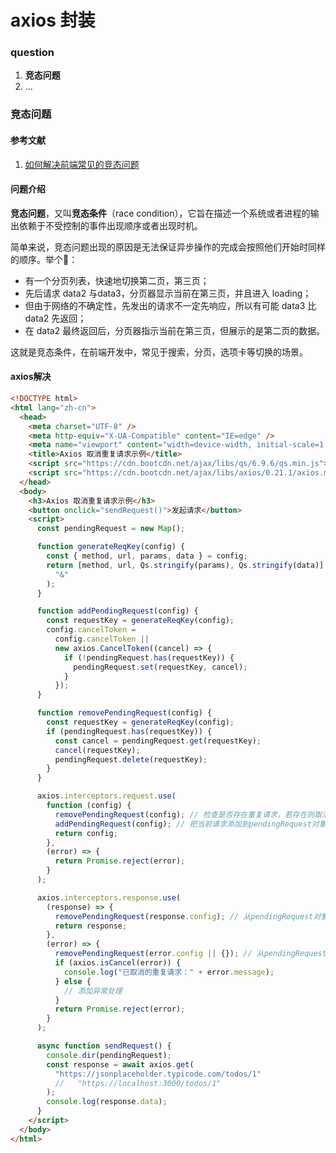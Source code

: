 # axios 封装

### question
1. **竞态问题**
2. ...

### 竞态问题
#### 参考文献
1. [如何解决前端常见的竞态问题](https://juejin.cn/post/7128205011019890695)

#### 问题介绍

**竞态问题**，又叫**竞态条件**（race condition），它旨在描述一个系统或者进程的输出依赖于不受控制的事件出现顺序或者出现时机。

简单来说，竞态问题出现的原因是无法保证异步操作的完成会按照他们开始时同样的顺序。举个🌰：

- 有一个分页列表，快速地切换第二页，第三页；
- 先后请求 data2 与data3，分页器显示当前在第三页，并且进入 loading；
- 但由于网络的不确定性，先发出的请求不一定先响应，所以有可能 data3 比 data2 先返回；
- 在 data2 最终返回后，分页器指示当前在第三页，但展示的是第二页的数据。

这就是竞态条件，在前端开发中，常见于搜索，分页，选项卡等切换的场景。

#### axios解决


```html
<!DOCTYPE html>
<html lang="zh-cn">
  <head>
    <meta charset="UTF-8" />
    <meta http-equiv="X-UA-Compatible" content="IE=edge" />
    <meta name="viewport" content="width=device-width, initial-scale=1.0" />
    <title>Axios 取消重复请求示例</title>
    <script src="https://cdn.bootcdn.net/ajax/libs/qs/6.9.6/qs.min.js"></script>
    <script src="https://cdn.bootcdn.net/ajax/libs/axios/0.21.1/axios.min.js"></script>
  </head>
  <body>
    <h3>Axios 取消重复请求示例</h3>
    <button onclick="sendRequest()">发起请求</button>
    <script>
      const pendingRequest = new Map();

      function generateReqKey(config) {
        const { method, url, params, data } = config;
        return [method, url, Qs.stringify(params), Qs.stringify(data)].join(
          "&"
        );
      }

      function addPendingRequest(config) {
        const requestKey = generateReqKey(config);
        config.cancelToken =
          config.cancelToken ||
          new axios.CancelToken((cancel) => {
            if (!pendingRequest.has(requestKey)) {
              pendingRequest.set(requestKey, cancel);
            }
          });
      }

      function removePendingRequest(config) {
        const requestKey = generateReqKey(config);
        if (pendingRequest.has(requestKey)) {
          const cancel = pendingRequest.get(requestKey);
          cancel(requestKey);
          pendingRequest.delete(requestKey);
        }
      }

      axios.interceptors.request.use(
        function (config) {
          removePendingRequest(config); // 检查是否存在重复请求，若存在则取消已发的请求
          addPendingRequest(config); // 把当前请求添加到pendingRequest对象中
          return config;
        },
        (error) => {
          return Promise.reject(error);
        }
      );

      axios.interceptors.response.use(
        (response) => {
          removePendingRequest(response.config); // 从pendingRequest对象中移除请求
          return response;
        },
        (error) => {
          removePendingRequest(error.config || {}); // 从pendingRequest对象中移除请求
          if (axios.isCancel(error)) {
            console.log("已取消的重复请求：" + error.message);
          } else {
            // 添加异常处理
          }
          return Promise.reject(error);
        }
      );

      async function sendRequest() {
        console.dir(pendingRequest);
        const response = await axios.get(
          "https://jsonplaceholder.typicode.com/todos/1"
          //   "https://localhost:3000/todos/1"
        );
        console.log(response.data);
      }
    </script>
  </body>
</html>
```